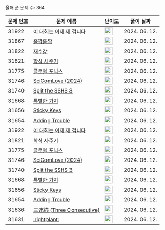 올해 푼 문제 수: 364

| 문제 번호 | 문제 이름 | 난이도 | 풀이 날짜 |
| --- | --- | --- | --- |
| 31922 | [이 대회는 이제 제 겁니다](https://www.acmicpc.net/problem/31922) | <img height="25px" width="25px=" src="https://static.solved.ac/tier_small/2.svg"/> | 2024. 06. 12.  |
| 31867 | [홀짝홀짝](https://www.acmicpc.net/problem/31867) | <img height="25px" width="25px=" src="https://static.solved.ac/tier_small/2.svg"/> | 2024. 06. 12.  |
| 31822 | [재수강](https://www.acmicpc.net/problem/31822) | <img height="25px" width="25px=" src="https://static.solved.ac/tier_small/2.svg"/> | 2024. 06. 12.  |
| 31821 | [학식 사주기](https://www.acmicpc.net/problem/31821) | <img height="25px" width="25px=" src="https://static.solved.ac/tier_small/2.svg"/> | 2024. 06. 12.  |
| 31775 | [글로벌 포닉스](https://www.acmicpc.net/problem/31775) | <img height="25px" width="25px=" src="https://static.solved.ac/tier_small/2.svg"/> | 2024. 06. 12.  |
| 31746 | [SciComLove (2024)](https://www.acmicpc.net/problem/31746) | <img height="25px" width="25px=" src="https://static.solved.ac/tier_small/2.svg"/> | 2024. 06. 12.  |
| 31740 | [Split the SSHS 3](https://www.acmicpc.net/problem/31740) | <img height="25px" width="25px=" src="https://static.solved.ac/tier_small/12.svg"/> | 2024. 06. 12.  |
| 31668 | [특별한 가지](https://www.acmicpc.net/problem/31668) | <img height="25px" width="25px=" src="https://static.solved.ac/tier_small/2.svg"/> | 2024. 06. 12.  |
| 31656 | [Sticky Keys](https://www.acmicpc.net/problem/31656) | <img height="25px" width="25px=" src="https://static.solved.ac/tier_small/2.svg"/> | 2024. 06. 12.  |
| 31654 | [Adding Trouble](https://www.acmicpc.net/problem/31654) | <img height="25px" width="25px=" src="https://static.solved.ac/tier_small/1.svg"/> | 2024. 06. 12.  |
| 31922 | [이 대회는 이제 제 겁니다](https://www.acmicpc.net/problem/31922) | <img height="25px" width="25px=" src="https://static.solved.ac/tier_small/2.svg"/> | 2024. 06. 12.  |
| 31821 | [학식 사주기](https://www.acmicpc.net/problem/31821) | <img height="25px" width="25px=" src="https://static.solved.ac/tier_small/2.svg"/> | 2024. 06. 12.  |
| 31775 | [글로벌 포닉스](https://www.acmicpc.net/problem/31775) | <img height="25px" width="25px=" src="https://static.solved.ac/tier_small/2.svg"/> | 2024. 06. 12.  |
| 31746 | [SciComLove (2024)](https://www.acmicpc.net/problem/31746) | <img height="25px" width="25px=" src="https://static.solved.ac/tier_small/2.svg"/> | 2024. 06. 12.  |
| 31740 | [Split the SSHS 3](https://www.acmicpc.net/problem/31740) | <img height="25px" width="25px=" src="https://static.solved.ac/tier_small/12.svg"/> | 2024. 06. 12.  |
| 31668 | [특별한 가지](https://www.acmicpc.net/problem/31668) | <img height="25px" width="25px=" src="https://static.solved.ac/tier_small/2.svg"/> | 2024. 06. 12.  |
| 31656 | [Sticky Keys](https://www.acmicpc.net/problem/31656) | <img height="25px" width="25px=" src="https://static.solved.ac/tier_small/2.svg"/> | 2024. 06. 12.  |
| 31654 | [Adding Trouble](https://www.acmicpc.net/problem/31654) | <img height="25px" width="25px=" src="https://static.solved.ac/tier_small/1.svg"/> | 2024. 06. 12.  |
| 31636 | [三連続 (Three Consecutive)](https://www.acmicpc.net/problem/31636) | <img height="25px" width="25px=" src="https://static.solved.ac/tier_small/2.svg"/> | 2024. 06. 12.  |
| 31631 | [:rightplant:](https://www.acmicpc.net/problem/31631) | <img height="25px" width="25px=" src="https://static.solved.ac/tier_small/13.svg"/> | 2024. 06. 12.  |
